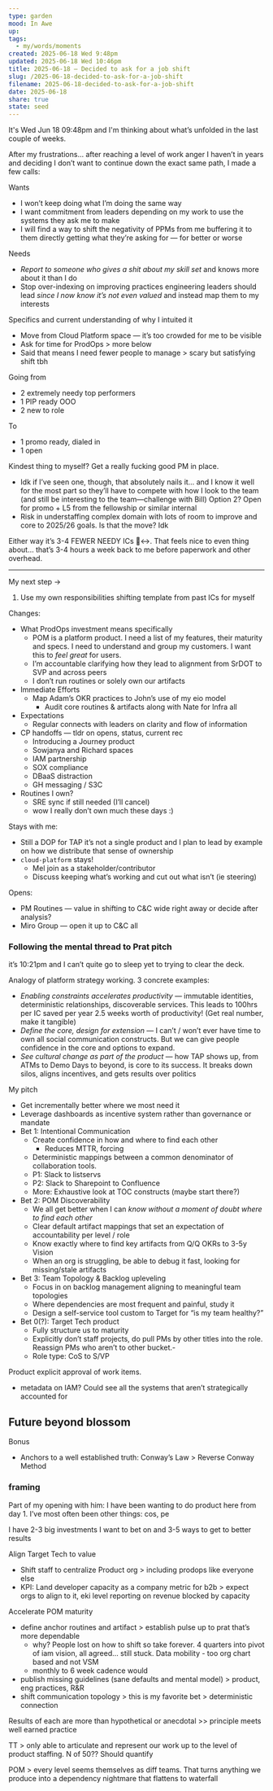 ```yaml
---
type: garden
mood: In Awe
up: 
tags:
  - my/words/moments
created: 2025-06-18 Wed 9:48pm
updated: 2025-06-18 Wed 10:46pm
title: 2025-06-18 – Decided to ask for a job shift
slug: /2025-06-18-decided-to-ask-for-a-job-shift
filename: 2025-06-18-decided-to-ask-for-a-job-shift
date: 2025-06-18
share: true
state: seed
---
```


It's Wed Jun 18 09:48pm and I'm thinking about what’s unfolded in the last couple of weeks. 

After my frustrations… after reaching a level of work anger I haven’t in years and deciding I don’t want to continue down the exact same path, I made a few calls: 

Wants 
- I won’t keep doing what I’m doing the same way
- I want commitment from leaders depending on my work to use the systems they ask me to make
- I will find a way to shift the negativity of PPMs from me buffering it to them directly getting what they’re asking for — for better or worse

Needs 
- *Report to someone who gives a shit about my skill set* and knows more about it than I do
- Stop over-indexing on improving practices engineering leaders should lead *since I now know it’s not even valued* and instead map them to my interests

Specifics and current understanding of why I intuited it
- Move from Cloud Platform space — it’s too crowded for me to be visible 
- Ask for time for ProdOps > more below 
- Said that means I need fewer people to manage > scary but satisfying shift tbh


Going from 
- 2 extremely needy top performers 
- 1 PIP ready OOO 
- 2 new to role 

To 
- 1 promo ready, dialed in
- 1 open 

Kindest thing to myself? Get a really fucking good PM in place. 
- Idk if I’ve seen one, though, that absolutely nails it… and I know it well for the most part so they’ll have to compete with how I look to the team (and still be interesting to the team—challenge with Bill)
Option 2? Open for promo + L5 from the fellowship or similar internal
- Risk in understaffing complex domain with lots of room to improve and core to 2025/26 goals. Is that the move? Idk

Either way it’s 3-4 FEWER NEEDY ICs 🙂‍↔️. That feels nice to even thing about… that’s 3-4 hours a week back to me before paperwork and other overhead.

---


My next step → 
1. Use my own responsibilities shifting template from past ICs for myself 

Changes: 
- What ProdOps investment means specifically
	- POM is a platform product. I need a list of my features, their maturity and specs. I need to understand and group my customers. I want this to *feel great* for users.
	- I’m accountable clarifying how they lead to alignment from SrDOT to SVP and across peers
	- I don’t run routines or solely own our artifacts
- Immediate Efforts
	- Map Adam’s OKR practices to John’s use of my eio model
		- Audit core routines & artifacts along with Nate for Infra all 
- Expectations
	- Regular connects with leaders on clarity and flow of information
- CP handoffs — tldr on opens, status, current rec 
	- Introducing a Journey product 
	- Sowjanya and Richard spaces 
	- IAM partnership
	- SOX compliance 
	- DBaaS distraction 
	- GH messaging / S3C 
- Routines I own? 
	- SRE sync if still needed (I’ll cancel)
	- wow I really don’t own much these days :) 

Stays with me: 
- Still a DOP for TAP
	it’s not a single product and I plan to lead by example on how we distribute that sense of ownership 
- `cloud-platform` stays! 
	- Mel join as a stakeholder/contributor
	- Discuss keeping what’s working and cut out what isn’t (ie steering)

Opens: 
- PM Routines — value in shifting to C&C wide right away or decide after analysis? 
- Miro Group — open it up to C&C all 




### Following the mental thread to Prat pitch 
it’s 10:21pm and I can’t quite go to sleep yet to trying to clear the deck. 

Analogy of platform strategy working. 3 concrete examples: 
- *Enabling constraints accelerates productivity* — immutable identities, deterministic relationships, discoverable services. This leads to 100hrs per IC saved per year 2.5 weeks worth of productivity! (Get real number, make it tangible)
- *Define the core, design for extension* — I can’t / won’t ever have time to own all social communication constructs. But we can give people confidence in the core and options to expand.
- *See cultural change as part of the product* — how TAP shows up, from ATMs to Demo Days to beyond, is core to its success. It breaks down silos, aligns incentives, and gets results over politics

My pitch 
- Get incrementally better where we most need it 
- Leverage dashboards as incentive system rather than governance or mandate
- Bet 1: Intentional Communication 
	- Create confidence in how and where to find each other
		- Reduces MTTR, forcing 
	- Deterministic mappings between a common denominator of collaboration tools. 
	- P1: Slack to listservs
	- P2: Slack to Sharepoint to Confluence
	- More: Exhaustive look at TOC constructs (maybe start there?)
- Bet 2: POM Discoverability 
	- We all get better when I can *know without a moment of doubt where to find each other*
	- Clear default artifact mappings that set an expectation of accountability per level / role
	- Know exactly where to find key artifacts from Q/Q OKRs to 3-5y Vision
	- When an org is struggling, be able to debug it fast, looking for missing/stale artifacts
- Bet 3: Team Topology & Backlog upleveling 
	- Focus in on backlog management aligning to meaningful team topologies 
	- Where dependencies are most frequent and painful, study it 
	- Design a self-service tool custom to Target for “is my team healthy?” 
- Bet 0(?): Target Tech product 
	- Fully structure us to maturity
	- Explicitly don’t staff projects, do pull PMs by other titles into the role. Reassign PMs who aren’t to other bucket.-
	- Role type: CoS to S/VP 


Product explicit approval  of work items. 
- metadata on IAM? Could see all the systems that aren’t strategically accounted for 


Future beyond blossom 
- 

Bonus 
- Anchors to a well established truth: Conway’s Law > Reverse Conway Method 

### framing
Part of my opening with him: I have been wanting to do product here from day 1. I’ve most often been other things: cos, pe

I have 2-3 big investments I want to bet on and 3-5 ways to get to better results

Align Target Tech to value 
- Shift staff to centralize Product org > including prodops like everyone else 
- KPI: Land developer capacity as a company metric for b2b > expect orgs to align to it, eki level reporting on revenue blocked by capacity 

Accelerate POM maturity 
- define anchor routines and artifact > establish pulse up to prat that’s more dependable 
	- why? People lost on how to shift so take forever. 4 quarters into pivot of iam vision, all agreed… still stuck. Data mobility - too org chart based and not VSM 
	- monthly to 6 week cadence would
- publish missing guidelines (sane defaults and mental model) > product, eng practices, R&R
- shift communication topology > this is my favorite bet > deterministic connection 

Results of each are more than hypothetical or anecdotal >> principle meets well earned practice 

TT > only able to articulate and represent our work up to the level of product staffing. N of 50?? Should quantify 

POM > every level seems themselves as diff teams. That turns anything we produce into a dependency nightmare that flattens to waterfall 

